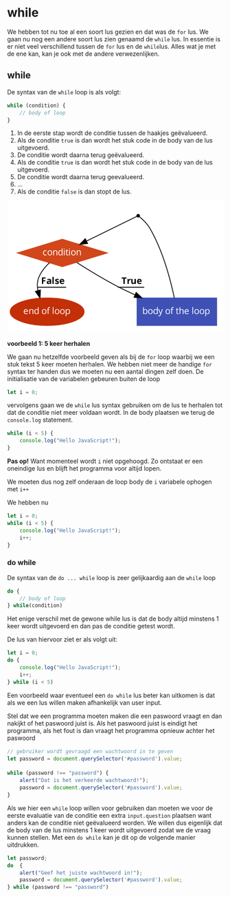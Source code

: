 # while

We hebben tot nu toe al een soort lus gezien en dat was de `for` lus. We gaan nu nog een andere soort lus zien genaamd de `while` lus. In essentie is er niet veel verschillend tussen de `for` lus en de `while`lus. Alles wat je met de ene kan, kan je ook met de andere verwezenlijken.

## while

De syntax van de `while` loop is als volgt:

```js
while (condition) {
    // body of loop
}
```

1. In de eerste stap wordt de conditie tussen de haakjes geëvalueerd.
2. Als de conditie `true` is dan wordt het stuk code in de body van de lus uitgevoerd.
3. De conditie wordt daarna terug geëvalueerd.
4. Als de conditie `true` is dan wordt het stuk code in de body van de lus uitgevoerd.
5. De conditie wordt daarna terug geevalueerd.
6. ...
7. Als de conditie `false` is dan stopt de lus.

![](../../.gitbook/assets/code2flow_L78rnC.png)

**voorbeeld 1: 5 keer herhalen**

We gaan nu hetzelfde voorbeeld geven als bij de `for` loop waarbij we een stuk tekst 5 keer moeten herhalen. We hebben niet meer de handige `for` syntax ter handen dus we moeten nu een aantal dingen zelf doen. De initialisatie van de variabelen gebeuren buiten de loop

```js
let i = 0;
```

vervolgens gaan we de `while` lus syntax gebruiken om de lus te herhalen tot dat de conditie niet meer voldaan wordt. In de body plaatsen we terug de `console.log` statement.

```js
while (i < 5) {
    console.log("Hello JavaScript!");
}
```

**Pas op!** Want momenteel wordt `i` niet opgehoogd. Zo ontstaat er een oneindige lus en blijft het programma voor altijd lopen.

We moeten dus nog zelf onderaan de loop body de `i` variabele ophogen met `i++`

We hebben nu

```js
let i = 0;
while (i < 5) { 
    console.log("Hello JavaScript!");
    i++;
}
```

### do while

De syntax van de `do ... while` loop is zeer gelijkaardig aan de `while` loop

```js
do {
    // body of loop
} while(condition)
```

Het enige verschil met de gewone while lus is dat de body altijd minstens 1 keer wordt uitgevoerd en dan pas de conditie getest wordt.

De lus van hiervoor ziet er als volgt uit:

```js
let i = 0;
do {
    console.log("Hello JavaScript!");
    i++;
} while (i < 5)
```

Een voorbeeld waar eventueel een `do while` lus beter kan uitkomen is dat als we een lus willen maken afhankelijk van user input.

Stel dat we een programma moeten maken die een paswoord vraagt en dan nakijkt of het paswoord juist is. Als het paswoord juist is eindigt het programma, als het fout is dan vraagt het programma opnieuw achter het paswoord

```js
// gebruiker wordt gevraagd een wachtwoord in te geven
let password = document.querySelector('#password').value;

while (password !== "password") {
    alert("Dat is het verkeerde wachtwoord!");
    password = document.querySelector('#password').value;
}
```

Als we hier een `while` loop willen voor gebruiken dan moeten we voor de eerste evaluatie van de conditie een extra `input.question` plaatsen want anders kan de conditie niet geëvalueerd worden. We willen dus eigenlijk dat de body van de lus minstens 1 keer wordt uitgevoerd zodat we de vraag kunnen stellen. Met een `do while` kan je dit op de volgende manier uitdrukken.

```js
let password;
do  {
    alert("Geef het juiste wachtwoord in!");
    password = document.querySelector('#password').value;
} while (password !== "password")
```
